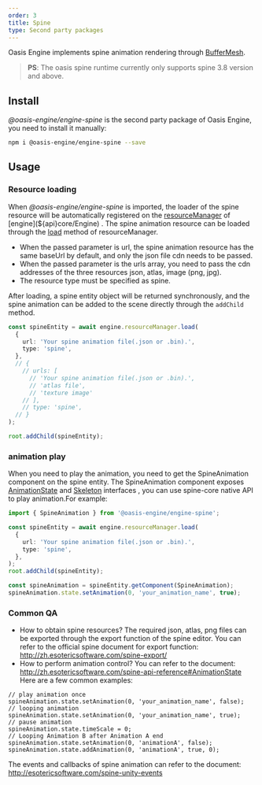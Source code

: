 ```yaml
---
order: 3
title: Spine
type: Second party packages 
---
```


Oasis Engine implements spine animation rendering through [BufferMesh](${docs}buffer-mesh).

> **PS**: The oasis spine runtime currently only supports spine 3.8 version and above.

<playground src="spine-animation.ts"></playground>

## Install

_@oasis-engine/engine-spine_ is the second party package of Oasis Engine, you need to install it manually:

```bash
npm i @oasis-engine/engine-spine --save
```

## Usage
### Resource loading

When _@oasis-engine/engine-spine_ is imported, the loader of the spine resource will be automatically registered on the [resourceManager](${api}core/Engine#resourceManager) of [engine](${api}core/Engine) . The spine animation resource can be loaded through the [load](${api}core/ResourceManager/#load) method of resourceManager.

- When the passed parameter is url, the spine animation resource has the same baseUrl by default, and only the json file cdn needs to be passed.
- When the passed parameter is the urls array, you need to pass the cdn addresses of the three resources json, atlas, image (png, jpg).
- The resource type must be specified as spine.

After loading, a spine entity object will be returned synchronously, and the spine animation can be added to the scene directly through the `addChild` method.

```typescript
const spineEntity = await engine.resourceManager.load(
  {
    url: 'Your spine animation file(.json or .bin).',
    type: 'spine',
  },
  // {
    // urls: [
      // 'Your spine animation file(.json or .bin).',
      // 'atlas file',
      // 'texture image'
    // ],
    // type: 'spine',
  // }
);

root.addChild(spineEntity);

```

### animation play

When you need to play the animation, you need to get the SpineAnimation component on the spine entity. The SpineAnimation component exposes [AnimationState](http://zh.esotericsoftware.com/spine-api-reference#AnimationState) and [Skeleton](http://zh.esotericsoftware.com/spine-api-reference#Skeleton) interfaces , you can use spine-core native API to play animation.For example:

```typescript
import { SpineAnimation } from '@oasis-engine/engine-spine';

const spineEntity = await engine.resourceManager.load(
  {
    url: 'Your spine animation file(.json or .bin).',
    type: 'spine',
  },
);
root.addChild(spineEntity);

const spineAnimation = spineEntity.getComponent(SpineAnimation);
spineAnimation.state.setAnimation(0, 'your_animation_name', true);

```

### Common QA
- How to obtain spine resources?
The required json, atlas, png files can be exported through the export function of the spine editor.
You can refer to the official spine document for export function: http://zh.esotericsoftware.com/spine-export/
- How to perform animation control?
You can refer to the document: http://zh.esotericsoftware.com/spine-api-reference#AnimationState
Here are a few common examples:
```
// play animation once
spineAnimation.state.setAnimation(0, 'your_animation_name', false);
// looping animation
spineAnimation.state.setAnimation(0, 'your_animation_name', true);
// pause animation
spineAnimation.state.timeScale = 0;
// Looping Animation B after Animation A end
spineAnimation.state.setAnimation(0, 'animationA', false);
spineAnimation.state.addAnimation(0, 'animationA', true, 0);
```
The events and callbacks of spine animation can refer to the document:
http://esotericsoftware.com/spine-unity-events



